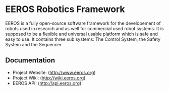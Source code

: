 # EEROS Robotics Framework

EEROS is a fully open-source software framework for the developement of robots used in research and as well for commercial used robot systems. It is supposed to be a flexible and universal usable platform which is safe and easy to use. It contains three sub systems: The Control System, the Safety System and the Sequencer.


## Documentation

- Project Website: (http://www.eeros.org)
- Project Wiki: (http://wiki.eeros.org) 
- EEROS API: (http://api.eeros.org) 
